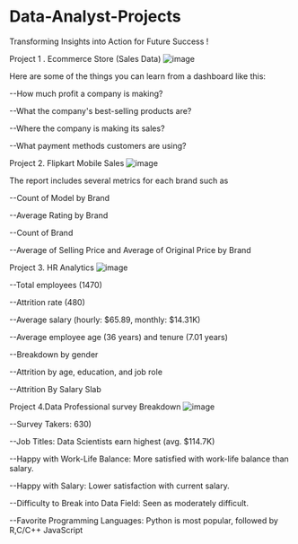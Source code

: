 # Data-Analyst-Projects
Transforming Insights into Action for Future Success !

Project 1 . Ecommerce Store (Sales Data)
![image](https://github.com/Harshjethwa2003/Data-Analyst-Projects/assets/139225446/41e78d59-c818-4380-9ed0-77f37dfc9bf1)

Here are some of the things you can learn from a dashboard like this:

--How much profit a company is making?

--What the company's best-selling products are?

--Where the company is making its sales?

--What payment methods customers are using?

Project 2. Flipkart Mobile Sales
![image](https://github.com/Harshjethwa2003/Data-Analyst-Projects/assets/139225446/cde8e2e5-a133-4faf-b14d-7fee92fcc7d1)

The report includes several metrics for each brand such as

--Count of Model by Brand

--Average Rating by Brand 

--Count of Brand 

--Average of Selling Price and Average of Original Price by Brand

Project 3. HR Analytics
![image](https://github.com/Harshjethwa2003/Data-Analyst-Projects/assets/139225446/0c60431d-80be-485f-bc60-615938100630)

--Total employees (1470)

--Attrition rate (480)

--Average salary (hourly: $65.89, monthly: $14.31K)

--Average employee age (36 years) and tenure (7.01 years)

--Breakdown by gender

--Attrition by age, education, and job role

--Attrition By Salary Slab

Project 4.Data Professional survey Breakdown
![image](https://github.com/Harshjethwa2003/Data-Analyst-Projects/assets/139225446/7fe622a1-fb09-44ce-8630-822a0407c053)

--Survey Takers: 630)

--Job Titles: Data Scientists earn highest (avg. $114.7K) 

--Happy with Work-Life Balance: More satisfied with work-life balance than salary.

--Happy with Salary: Lower satisfaction with current salary.

--Difficulty to Break into Data Field: Seen as moderately difficult.

--Favorite Programming Languages: Python is most popular, followed by R,C/C++ JavaScript
